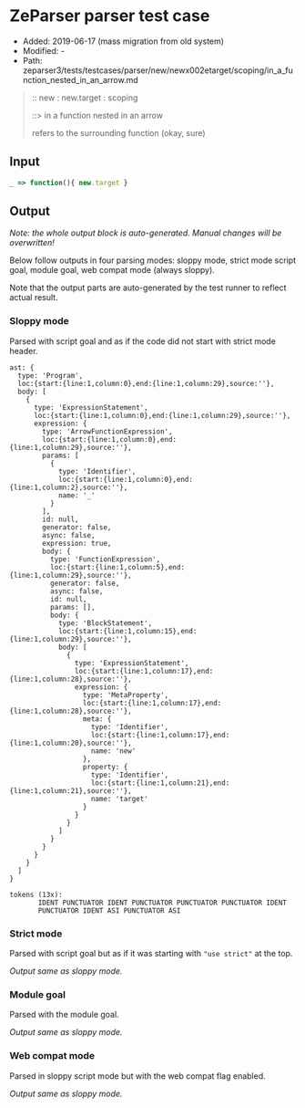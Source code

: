 # ZeParser parser test case

- Added: 2019-06-17 (mass migration from old system)
- Modified: -
- Path: zeparser3/tests/testcases/parser/new/newx002etarget/scoping/in_a_function_nested_in_an_arrow.md

> :: new : new.target : scoping
>
> ::> in a function nested in an arrow
>
> refers to the surrounding function (okay, sure)

## Input

`````js
_ => function(){ new.target }
`````

## Output

_Note: the whole output block is auto-generated. Manual changes will be overwritten!_

Below follow outputs in four parsing modes: sloppy mode, strict mode script goal, module goal, web compat mode (always sloppy).

Note that the output parts are auto-generated by the test runner to reflect actual result.

### Sloppy mode

Parsed with script goal and as if the code did not start with strict mode header.

`````
ast: {
  type: 'Program',
  loc:{start:{line:1,column:0},end:{line:1,column:29},source:''},
  body: [
    {
      type: 'ExpressionStatement',
      loc:{start:{line:1,column:0},end:{line:1,column:29},source:''},
      expression: {
        type: 'ArrowFunctionExpression',
        loc:{start:{line:1,column:0},end:{line:1,column:29},source:''},
        params: [
          {
            type: 'Identifier',
            loc:{start:{line:1,column:0},end:{line:1,column:2},source:''},
            name: '_'
          }
        ],
        id: null,
        generator: false,
        async: false,
        expression: true,
        body: {
          type: 'FunctionExpression',
          loc:{start:{line:1,column:5},end:{line:1,column:29},source:''},
          generator: false,
          async: false,
          id: null,
          params: [],
          body: {
            type: 'BlockStatement',
            loc:{start:{line:1,column:15},end:{line:1,column:29},source:''},
            body: [
              {
                type: 'ExpressionStatement',
                loc:{start:{line:1,column:17},end:{line:1,column:28},source:''},
                expression: {
                  type: 'MetaProperty',
                  loc:{start:{line:1,column:17},end:{line:1,column:28},source:''},
                  meta: {
                    type: 'Identifier',
                    loc:{start:{line:1,column:17},end:{line:1,column:20},source:''},
                    name: 'new'
                  },
                  property: {
                    type: 'Identifier',
                    loc:{start:{line:1,column:21},end:{line:1,column:21},source:''},
                    name: 'target'
                  }
                }
              }
            ]
          }
        }
      }
    }
  ]
}

tokens (13x):
       IDENT PUNCTUATOR IDENT PUNCTUATOR PUNCTUATOR PUNCTUATOR IDENT
       PUNCTUATOR IDENT ASI PUNCTUATOR ASI
`````

### Strict mode

Parsed with script goal but as if it was starting with `"use strict"` at the top.

_Output same as sloppy mode._

### Module goal

Parsed with the module goal.

_Output same as sloppy mode._

### Web compat mode

Parsed in sloppy script mode but with the web compat flag enabled.

_Output same as sloppy mode._
